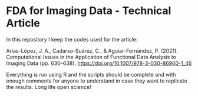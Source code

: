 # FDA for Imaging Data - Technical Article

In this repository I keep the codes used for the article:

Arias-López, J. A., Cadarso-Suárez, C., & Aguiar-Fernández, P. (2021). Computational Issues in the Application of Functional Data Analysis to Imaging Data (pp. 630–638). https://doi.org/10.1007/978-3-030-86960-1_46

Everything is run using R and the scripts should be complete and with enough comments for anyone to understand in case they want to replicate the results. Long life open science!


